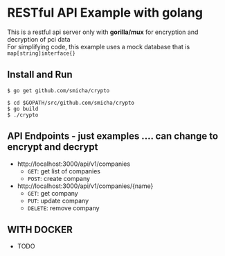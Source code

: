 # RESTful API Example with golang
This is a restful api server only with **gorilla/mux** for encryption and decryption of pci data  
For simplifying code, this example uses a mock database that is `map[string]interface{}`

## Install and Run
```shell
$ go get github.com/smicha/crypto

$ cd $GOPATH/src/github.com/smicha/crypto
$ go build
$ ./crypto
```

## API Endpoints - just examples .... can change to encrypt and decrypt  
- http://localhost:3000/api/v1/companies
    - `GET`: get list of companies
    - `POST`: create company
- http://localhost:3000/api/v1/companies/{name}
    - `GET`: get company
    - `PUT`: update company
    - `DELETE`: remove company



## WITH  DOCKER
- TODO 

